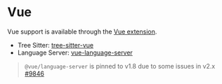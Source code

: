 # Vue

Vue support is available through the [Vue extension](https://github.com/zed-industries/zed/tree/main/extensions/vue).

- Tree Sitter: [tree-sitter-vue](https://github.com/tree-sitter-grammars/tree-sitter-vue)
- Language Server: [vue-language-server](https://github.com/vuejs/language-tools/)

> `@vue/language-server` is pinned to v1.8 due to some issues in v2.x [#9846](https://github.com/zed-industries/zed/pull/9846)
